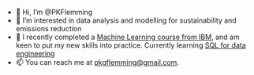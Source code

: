 - 👋 Hi, I’m @PKFlemming
- 👀 I’m interested in data analysis and modelling for sustainability and emissions reduction
- 🌱 I recently completed a [Machine Learning course from IBM](https://www.coursera.org/account/accomplishments/verify/2FJFVYEJ73PL), and am keen to put my new skills into practice. Currently learning [SQL for data engineering](https://www.coursera.org/learn/scripting-with-python-sql-for-data-engineering-duke/home/welcome)
- 📫 You can reach me at pkgflemming@gmail.com.

<!---
PKFlemming/PKFlemming is a ✨ special ✨ repository because its `README.md` (this file) appears on your GitHub profile.
You can click the Preview link to take a look at your changes.
--->
